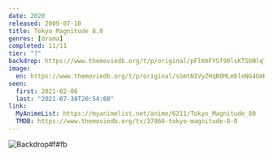 ```yaml
---
date: 2020
released: 2009-07-10
title: Tokyo Magnitude 8.0
genres: [drama]
completed: 11/11
tier: "?"
backdrop: https://www.themoviedb.org/t/p/original/pFlKmFYSf90lsKTSbNlqTtAQhyN.jpg
image:
  en: https://www.themoviedb.org/t/p/original/sGmtNIVyZHqB0MLmbleNG4GmRVV.jpg
seen:
  first: 2021-02-06
  last: "2021-07-30T20:54:08"
link:
  MyAnimeList: https://myanimelist.net/anime/6211/Tokyo_Magnitude_80
  TMDB: https://www.themoviedb.org/tv/37866-tokyo-magnitude-8-0
---
```



![Backdrop#f#fb](https://www.themoviedb.org/t/p/original/3TupOzrlDOjBLwJqxBy9Zyu4V2d.jpg "Source: TMDB")
